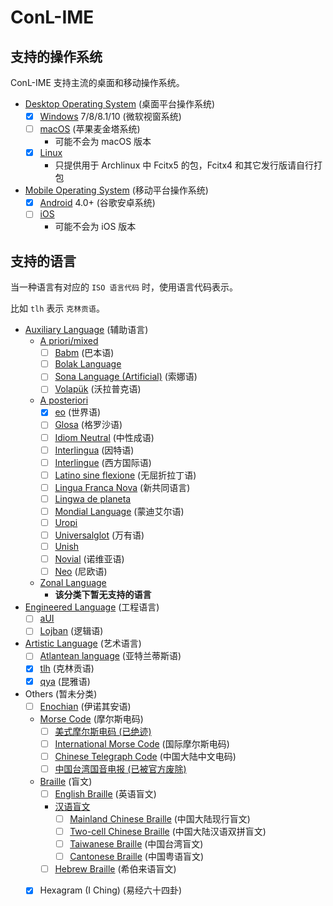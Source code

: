 # ConL-IME

## 支持的操作系统

ConL-IME 支持主流的桌面和移动操作系统。

+ [Desktop Operating System] (桌面平台操作系统)
    + [X] [Windows] 7/8/8.1/10 (微软视窗系统)
    + [ ] [macOS] (苹果麦金塔系统)
        + 可能不会为 macOS 版本
    + [X] [Linux]
        + 只提供用于 Archlinux 中 Fcitx5 的包，Fcitx4 和其它发行版请自行打包
+ [Mobile Operating System] (移动平台操作系统)
    + [X] [Android] 4.0+ (谷歌安卓系统)
    + [ ] [iOS]
        + 可能不会为 iOS 版本

[Desktop Operating System]: https://en.wikipedia.org/wiki/Operating_system#Examples
[Windows]: https://en.wikipedia.org/wiki/Microsoft_Windows
[macOS]: https://en.wikipedia.org/wiki/MacOS
[Linux]: https://en.wikipedia.org/wiki/Linux
[Mobile Operating System]: https://en.wikipedia.org/wiki/Mobile_operating_system
[Android]: https://en.wikipedia.org/wiki/Android_(operating_system)
[iOS]: https://en.wikipedia.org/wiki/IOS

## 支持的语言

当一种语言有对应的 ``ISO 语言代码`` 时，使用语言代码表示。

比如 ``tlh`` 表示 ``克林贡语``。

+ [Auxiliary Language] (辅助语言)
    + [A priori/mixed]
        + [ ] [Babm] (巴本语)
        + [ ] [Bolak Language]
        + [ ] [Sona Language (Artificial)] (索娜语)
        + [ ] [Volapük] (沃拉普克语)
    + [A posteriori]
        + [X] [eo] (世界语)
        + [ ] [Glosa] (格罗沙语)
        + [ ] [Idiom Neutral] (中性成语)
        + [ ] [Interlingua] (因特语)
        + [ ] [Interlingue] (西方国际语)
        + [ ] [Latino sine flexione] (无屈折拉丁语)
        + [ ] [Lingua Franca Nova] (新共同语言)
        + [ ] [Lingwa de planeta]
        + [ ] [Mondial Language] (蒙迪艾尔语)
        + [ ] [Uropi]
        + [ ] [Universalglot] (万有语)
        + [ ] [Unish]
        + [ ] [Novial] (诺维亚语)
        + [ ] [Neo] (尼欧语)
    + [Zonal Language]
        + **该分类下暂无支持的语言**
+ [Engineered Language] (工程语言)
    + [ ] [aUI]
    + [ ] [Lojban] (逻辑语)
+ [Artistic Language] (艺术语言)
    + [ ] [Atlantean language] (亚特兰蒂斯语)
    + [X] [tlh] (克林贡语)
    + [X] [qya] (昆雅语)
+ Others (暂未分类)
    + [ ] [Enochian] (伊诺其安语)
    + [Morse Code] (摩尔斯电码)
        + [ ] [美式摩尔斯电码 (已绝迹)]
        + [ ] [International Morse Code] (国际摩尔斯电码)
        + [ ] [Chinese Telegraph Code] (中国大陆中文电码)
        + [ ] [中国台湾国音电报 (已被官方废除)]
    + [Braille] (盲文)
        + [ ] [English Braille] (英语盲文)
        + [汉语盲文]
            + [ ] [Mainland Chinese Braille] (中国大陆现行盲文)
            + [ ] [Two-cell Chinese Braille] (中国大陆汉语双拼盲文)
            + [ ] [Taiwanese Braille] (中国台湾盲文)
            + [ ] [Cantonese Braille] (中国粤语盲文)
        + [ ] [Hebrew Braille] (希伯来语盲文)
    + [X] Hexagram (I Ching) (易经六十四卦)



[Auxiliary Language]: https://en.wikipedia.org/wiki/International_auxiliary_language
[A priori/mixed]: https://en.wikipedia.org/wiki/A_priori_(languages)
[Babm]: https://en.wikipedia.org/wiki/Babm
[Bolak Language]: https://en.wikipedia.org/wiki/Bolak_language
[Sona Language (Artificial)]: https://en.wikipedia.org/wiki/Sona_language_(artificial)
[Volapük]: https://en.wikipedia.org/wiki/Volap%C3%BCk

[A posteriori]: https://en.wikipedia.org/wiki/A_posteriori_(languages)
[eo]: https://en.wikipedia.org/wiki/Esperanto
[Glosa]: https://en.wikipedia.org/wiki/Glosa
[Idiom Neutral]: https://en.wikipedia.org/wiki/Idiom_Neutral
[Interlingua]: https://en.wikipedia.org/wiki/Interlingua
[Interlingue]: https://en.wikipedia.org/wiki/Interlingue
[Latino sine flexione]: https://en.wikipedia.org/wiki/Latino_sine_flexione
[Lingua Franca Nova]: https://en.wikipedia.org/wiki/Lingua_Franca_Nova
[Lingwa de planeta]: https://en.wikipedia.org/wiki/Lingwa_de_planeta
[Mondial Language]: https://en.wikipedia.org/wiki/Mondial_language
[Uropi]: https://en.wikipedia.org/wiki/Uropi
[Universalglot]: https://en.wikipedia.org/wiki/Universalglot
[Unish]: https://en.wikipedia.org/wiki/Unish
[Novial]: https://en.wikipedia.org/wiki/Novial
[Neo]: https://en.wikipedia.org/wiki/Neo_(constructed_language)

[Zonal Language]: https://en.wikipedia.org/wiki/Zonal_constructed_language

[Engineered Language]: https://en.wikipedia.org/wiki/Engineered_language
[aUI]: https://en.wikipedia.org/wiki/AUI_(constructed_language)
[Lojban]: https://en.wikipedia.org/wiki/Lojban

[Artistic Language]: https://en.wikipedia.org/wiki/Artistic_language
[Atlantean language]: https://en.wikipedia.org/wiki/Atlantean_language
[tlh]: https://en.wikipedia.org/wiki/Klingon_language
[qya]: https://en.wikipedia.org/wiki/Quenya

[Enochian]: https://en.wikipedia.org/wiki/Enochian
[Morse Code]: https://en.wikipedia.org/wiki/Morse_code
[美式摩尔斯电码 (已绝迹)]: https://zh.wikipedia.org/wiki/%E6%91%A9%E5%B0%94%E6%96%AF%E7%94%B5%E7%A0%81#%E7%BE%8E%E5%BC%8F%E6%91%A9%E5%B0%94%E6%96%AF%E7%94%B5%E7%A0%81
[International Morse Code]: https://en.wikipedia.org/wiki/Morse_code#International_Morse_Code
[Chinese Telegraph Code]: https://en.wikipedia.org/wiki/Chinese_telegraph_code
[中国台湾国音电报 (已被官方废除)]: https://zh.wikipedia.org/wiki/%E5%9C%8B%E9%9F%B3%E9%9B%BB%E5%A0%B1

[Braille]: https://en.wikipedia.org/wiki/Braille
[English Braille]: https://en.wikipedia.org/wiki/English_Braille
[汉语盲文]: https://zh.wikipedia.org/wiki/%E7%9B%B2%E6%96%87#%E6%BC%A2%E8%AA%9E%E9%BB%9E%E5%AD%97
[Mainland Chinese Braille]: https://en.wikipedia.org/wiki/Mainland_Chinese_Braille
[Two-cell Chinese Braille]: https://en.wikipedia.org/wiki/Two-cell_Chinese_Braille
[Taiwanese Braille]: https://en.wikipedia.org/wiki/Taiwanese_Braille
[Cantonese Braille]: https://en.wikipedia.org/wiki/Cantonese_Braille
[Hebrew Braille]: https://en.wikipedia.org/wiki/Hebrew_Braille
